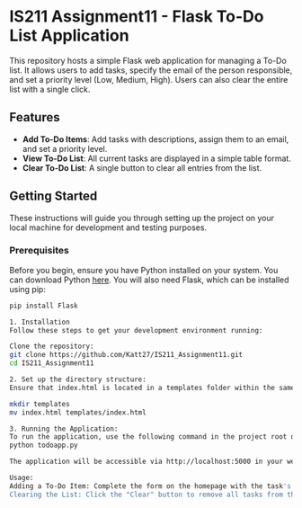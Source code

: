 # IS211 Assignment11 - Flask To-Do List Application

This repository hosts a simple Flask web application for managing a To-Do list. It allows users to add tasks, specify the email of the person responsible, and set a priority level (Low, Medium, High). Users can also clear the entire list with a single click.

## Features

- **Add To-Do Items**: Add tasks with descriptions, assign them to an email, and set a priority level.
- **View To-Do List**: All current tasks are displayed in a simple table format.
- **Clear To-Do List**: A single button to clear all entries from the list.

## Getting Started

These instructions will guide you through setting up the project on your local machine for development and testing purposes.

### Prerequisites

Before you begin, ensure you have Python installed on your system. You can download Python [here](https://www.python.org/downloads/). You will also need Flask, which can be installed using pip:

```bash
pip install Flask

1. Installation
Follow these steps to get your development environment running:

Clone the repository:
git clone https://github.com/Katt27/IS211_Assignment11.git
cd IS211_Assignment11

2. Set up the directory structure:
Ensure that index.html is located in a templates folder within the same directory as todoapp.py. If this folder does not exist, create it and move the file:

mkdir templates
mv index.html templates/index.html

3. Running the Application:
To run the application, use the following command in the project root directory:
python todoapp.py

The application will be accessible via http://localhost:5000 in your web browser.

Usage:
Adding a To-Do Item: Complete the form on the homepage with the task's details, the responsible person's email, and the task's priority. Submit by clicking "Add To-Do Item".
Clearing the List: Click the "Clear" button to remove all tasks from the display.



